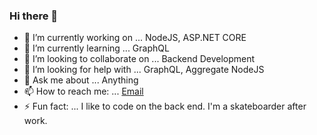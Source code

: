 ### Hi there 👋

<!--
**andriancabisada/andriancabisada** is a ✨ _special_ ✨ repository because its `README.md` (this file) appears on your GitHub profile.

Here are some ideas to get you started:
-->
- 🔭 I’m currently working on ... NodeJS, ASP.NET CORE
- 🌱 I’m currently learning ... GraphQL
- 👯 I’m looking to collaborate on ... Backend Development
- 🤔 I’m looking for help with ... GraphQL, Aggregate NodeJS
- 💬 Ask me about ... Anything
- 📫 How to reach me: ... [Email](mailto:cabisadaandrian@gmail.com)
- ⚡ Fun fact: ... I like to code on the back end. I'm a skateboarder after work.


